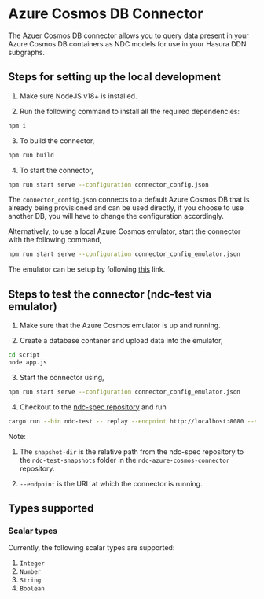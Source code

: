 # Azure Cosmos DB Connector

The Azuer Cosmos DB connector allows you to query data present in your Azure Cosmos DB containers as NDC models
for use in your Hasura DDN subgraphs.

## Steps for setting up the local development

1. Make sure NodeJS v18+ is installed.

2. Run the following command to install all the required dependencies:

```sh
npm i
```

3. To build the connector,

```sh
npm run build
```

4. To start the connector,

```sh
npm run start serve --configuration connector_config.json
```

The `connector_config.json` connects to a default Azure Cosmos DB that is already being provisioned and can
be used directly, if you choose to use another DB, you will have to change the configuration accordingly.

Alternatively, to use a local Azure Cosmos emulator, start the connector with the following command,

```sh
npm run start serve --configuration connector_config_emulator.json
```

The emulator can be setup by following [this](https://learn.microsoft.com/en-us/azure/cosmos-db/how-to-develop-emulator?pivots=api-nosql&tabs=windows%2Ccsharp) link.

## Steps to test the connector (ndc-test via emulator)

1. Make sure that the Azure Cosmos emulator is up and running.

2. Create a database contaner and upload data into the emulator,

```sh
cd script
node app.js
```

3. Start the connector using,

```sh
npm run start serve --configuration connector_config_emulator.json
```

4. Checkout to the [ndc-spec repository](https://github.com/hasura/ndc-spec) and run

```sh
cargo run --bin ndc-test -- replay --endpoint http://localhost:8080 --snapshots-dir ../ndc-azure-cosmos-connector/ndc-test-snapshots
```

Note: 

1. The `snapshot-dir` is the relative path from the ndc-spec repository to the `ndc-test-snapshots` folder in the `ndc-azure-cosmos-connector` repository.

2. `--endpoint` is the URL at which the connector is running.


## Types supported

### Scalar types

Currently, the following scalar types are supported:

1. `Integer`
2. `Number`
3. `String`
4. `Boolean`
